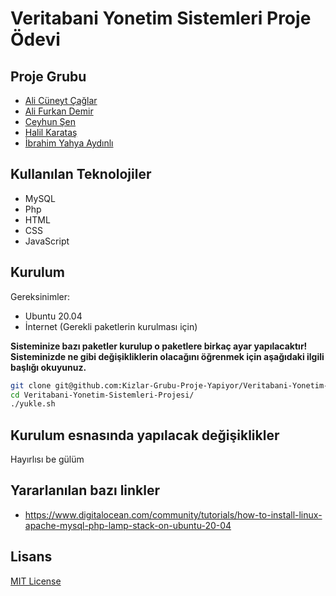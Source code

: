 # Veritabani Yonetim Sistemleri Proje Ödevi

## Proje Grubu

* [Ali Cüneyt Çağlar](https://github.com/CuneytCaglar)
* [Ali Furkan Demir](https://github.com/AliFurkanDemir)
* [Ceyhun Şen](https://github.com/ceyhunsen)
* [Halil Karataş](https://github.com/hll-krts)
* [İbrahim Yahya Aydınlı](https://github.com/ibrahimyahyaaydinli)

## Kullanılan Teknolojiler

* MySQL
* Php
* HTML
* CSS
* JavaScript

## Kurulum

Gereksinimler:

* Ubuntu 20.04
* İnternet (Gerekli paketlerin kurulması için)

**Sisteminize bazı paketler kurulup o paketlere birkaç ayar yapılacaktır! Sisteminizde ne gibi değişikliklerin olacağını öğrenmek için aşağıdaki ilgili başlığı okuyunuz.**

```bash
git clone git@github.com:Kizlar-Grubu-Proje-Yapiyor/Veritabani-Yonetim-Sistemleri-Projesi.git
cd Veritabani-Yonetim-Sistemleri-Projesi/
./yukle.sh
```

## Kurulum esnasında yapılacak değişiklikler

Hayırlısı be gülüm

## Yararlanılan bazı linkler

* https://www.digitalocean.com/community/tutorials/how-to-install-linux-apache-mysql-php-lamp-stack-on-ubuntu-20-04

## Lisans
[MIT License](LICENSE)